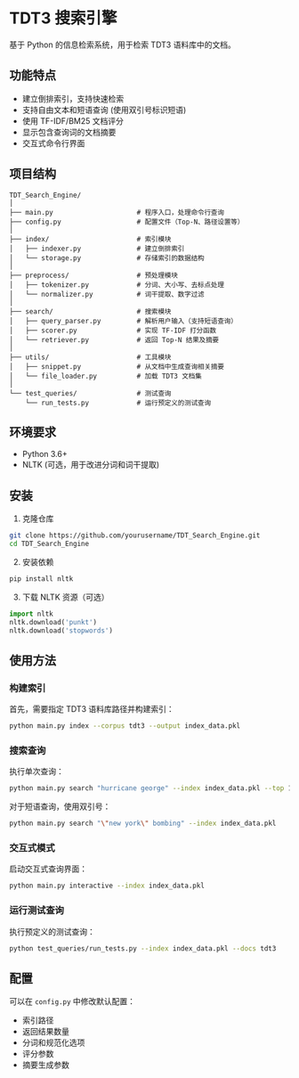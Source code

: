# TDT3 搜索引擎

基于 Python 的信息检索系统，用于检索 TDT3 语料库中的文档。

## 功能特点

- 建立倒排索引，支持快速检索
- 支持自由文本和短语查询 (使用双引号标识短语)
- 使用 TF-IDF/BM25 文档评分
- 显示包含查询词的文档摘要
- 交互式命令行界面

## 项目结构

```
TDT_Search_Engine/
│
├── main.py                     # 程序入口，处理命令行查询
├── config.py                   # 配置文件（Top-N、路径设置等）
│
├── index/                      # 索引模块
│   ├── indexer.py              # 建立倒排索引
│   └── storage.py              # 存储索引的数据结构
│
├── preprocess/                 # 预处理模块
│   ├── tokenizer.py            # 分词、大小写、去标点处理
│   └── normalizer.py           # 词干提取、数字过滤
│
├── search/                     # 搜索模块
│   ├── query_parser.py         # 解析用户输入（支持短语查询）
│   ├── scorer.py               # 实现 TF-IDF 打分函数
│   └── retriever.py            # 返回 Top-N 结果及摘要
│
├── utils/                      # 工具模块
│   ├── snippet.py              # 从文档中生成查询相关摘要
│   └── file_loader.py          # 加载 TDT3 文档集
│
└── test_queries/               # 测试查询
    └── run_tests.py            # 运行预定义的测试查询
```

## 环境要求

- Python 3.6+
- NLTK (可选，用于改进分词和词干提取)

## 安装

1. 克隆仓库
```bash
git clone https://github.com/yourusername/TDT_Search_Engine.git
cd TDT_Search_Engine
```

2. 安装依赖
```bash
pip install nltk
```

3. 下载 NLTK 资源（可选）
```python
import nltk
nltk.download('punkt')
nltk.download('stopwords')
```

## 使用方法

### 构建索引

首先，需要指定 TDT3 语料库路径并构建索引：

```bash
python main.py index --corpus tdt3 --output index_data.pkl
```

### 搜索查询

执行单次查询：

```bash
python main.py search "hurricane george" --index index_data.pkl --top 10
```

对于短语查询，使用双引号：

```bash
python main.py search "\"new york\" bombing" --index index_data.pkl
```

### 交互式模式

启动交互式查询界面：

```bash
python main.py interactive --index index_data.pkl
```

### 运行测试查询

执行预定义的测试查询：

```bash
python test_queries/run_tests.py --index index_data.pkl --docs tdt3
```

## 配置

可以在 `config.py` 中修改默认配置：

- 索引路径
- 返回结果数量
- 分词和规范化选项
- 评分参数
- 摘要生成参数
